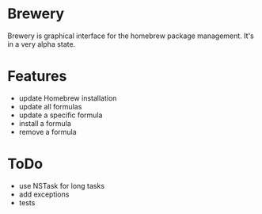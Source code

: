 # Brewery
Brewery is graphical interface for the homebrew package management.
It's in a very alpha state.

# Features
* update Homebrew installation
* update all formulas
* update a specific formula
* install a formula
* remove a formula

# ToDo
* use NSTask for long tasks
* add exceptions
* tests